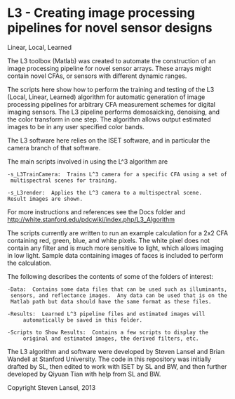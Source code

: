 L3 - Creating image processing pipelines for novel sensor designs
==

Linear, Local, Learned

The L3 toolbox (Matlab) was created to automate the construction of an image processing pipeline for novel sensor arrays.  These arrays might contain novel CFAs, or sensors with different dynamic ranges.

The scripts here show how to perform the training and testing of the L3 (Local, Linear, Learned) algorithm for automatic generation of image processing pipelines for arbitrary CFA measurement schemes for digital imaging sensors. The L3 pipeline performs demosaicking, denoising, and the color transform in one step.  The algorithm allows output estimated images to be in any user specified color bands.

The L3 software here relies on the ISET software, and in particular the camera branch of that software.

The main scripts involved in using the L^3 algorithm are

	-s_L3TrainCamera:  Trains L^3 camera for a specific CFA using a set of 
	 multispectral scenes for training.

	-s_L3render:  Applies the L^3 camera to a multispectral scene. 
	Result images are shown.

For more instructions and references see the Docs folder and http://white.stanford.edu/pdcwiki/index.php/L3_Algorithm

The scripts currently are written to run an example calculation for a 2x2 CFA containing red, green, blue, and white pixels.  The white pixel does not contain any filter and is much more sensitive to light, which allows imaging in low light.  Sample data containing images of faces is included to perform the calculation.

The following describes the contents of some of the folders of interest:

	-Data:  Contains some data files that can be used such as illuminants,
	 sensors, and reflectance images.  Any data can be used that is on the 
	 Matlab path but data should have the same format as these files.  

	-Results:  Learned L^3 pipeline files and estimated images will 
     	 automatically be saved in this folder.

	-Scripts to Show Results:  Contains a few scripts to display the 
     	 original and estimated images, the derived filters, etc.

The L3 algorithm and software were developed by Steven Lansel and Brian Wandell at Stanford University.  The code in this repository was initially drafted by SL, then edited to work with ISET by SL and BW, and then further developed by Qiyuan Tian with help from SL and BW.

Copyright Steven Lansel, 2013
